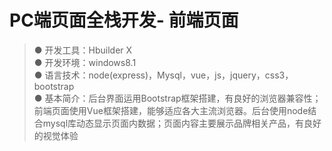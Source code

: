 # PC端页面全栈开发- 前端页面

> ● 开发工具：Hbuilder X  
● 开发环境：windows8.1  
● 语言技术：node(express)，Mysql，vue，js，jquery，css3，bootstrap  
● 基本简介：后台界面运用Bootstrap框架搭建，有良好的浏览器兼容性；前端页面使用Vue框架搭建，能够适应各大主流浏览器。后台使用node结合mysql库动态显示页面内数据；页面内容主要展示品牌相关产品，有良好的视觉体验  
